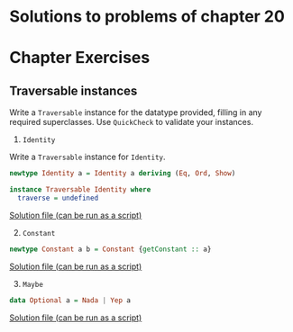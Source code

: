 # Solutions to problems of chapter 20
# Chapter Exercises

## Traversable instances

Write a `Traversable` instance for the datatype provided, filling in any required superclasses. Use `QuickCheck` to validate your instances.

1. `Identity`

Write a `Traversable` instance for `Identity`.
```hs
newtype Identity a = Identity a deriving (Eq, Ord, Show)

instance Traversable Identity where
  traverse = undefined
```
[Solution file (can be run as a script)](exercise.files/identityTraversable.hs)

2. `Constant`

```hs
newtype Constant a b = Constant {getConstant :: a}
```
[Solution file (can be run as a script)](exercise.files/constantTraversable.hs)

3. `Maybe`

```hs
data Optional a = Nada | Yep a
```
[Solution file (can be run as a script)](exercise.files/optionalTraversable.hs)